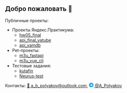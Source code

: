 ## Добро пожаловать 👋
Публичные проекты:
- Проекты Яндекс.Практикума:
    + [hw05_final](https://github.com/abp-ce/hw05_final)
    + [api_final_yatube](https://github.com/abp-ce/api_final_yatube)
    + [api_yamdb](https://github.com/abp-ce/api_yamdb)
- Pet-проекты:
    + [m3u_fastapi](https://github.com/abp-ce/m3u_fastapi)
    + [m3u_vue_cli](https://github.com/abp-ce/m3u_vue_cli)
- Тестовые задания:
    + [kutafin](https://github.com/abp-ce/kutafin)
    + [Neurus-test](https://github.com/abp-ce/Neurus-test)

Контакты:
[📧 a_b_polyakov@outlook.com](mailto:a_b_polyakov@outlook.com), [<img src="telegram_logo.png" width="15" height="15"> @A_Polyakov](https://t.me/A_Polyakov)
<!--
**abp-ce/abp-ce** is a ✨ _special_ ✨ repository because its `README.md` (this file) appears on your GitHub profile.

Here are some ideas to get you started:

- 🔭 I’m currently working on ...
- 🌱 I’m currently learning ...
- 👯 I’m looking to collaborate on ...
- 🤔 I’m looking for help with ...
- 💬 Ask me about ...
- 📫 How to reach me: ...
- 😄 Pronouns: ...
- ⚡ Fun fact: ...
-->
